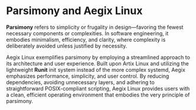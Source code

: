 # Parsimony and Aegix Linux

**Parsimony** refers to simplicity or frugality in design—favoring the fewest necessary components or complexities. In software engineering, it embodies minimalism, efficiency, and clarity, where complexity is deliberately avoided unless justified by necessity.

Aegix Linux exemplifies parsimony by employing a streamlined approach to its architecture and user experience. Built upon Artix Linux and utilizing the lightweight **Runit** init system instead of the more complex systemd, Aegix emphasizes performance, simplicity, and user control. By reducing dependencies, avoiding unnecessary layers, and adhering to straightforward POSIX-compliant scripting, Aegix Linux provides users with a clean, efficient operating environment that embodies the very principle of parsimony.